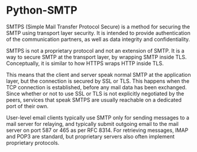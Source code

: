 # Python-SMTP
SMTPS (Simple Mail Transfer Protocol Secure) is a method for securing the SMTP using transport layer security. It is intended to provide authentication of the communication partners, as well as data integrity and confidentiality.

SMTPS is not a proprietary protocol and not an extension of SMTP. It is a way to secure SMTP at the transport layer, by wrapping SMTP inside TLS. Conceptually, it is similar to how HTTPS wraps HTTP inside TLS.

This means that the client and server speak normal SMTP at the application layer, but the connection is secured by SSL or TLS. This happens when the TCP connection is established, before any mail data has been exchanged. Since whether or not to use SSL or TLS is not explicitly negotiated by the peers, services that speak SMTPS are usually reachable on a dedicated port of their own.

User-level email clients typically use SMTP only for sending messages to a mail server for relaying, and typically submit outgoing email to the mail server on port 587 or 465 as per RFC 8314. For retrieving messages, IMAP and POP3 are standard, but proprietary servers also often implement proprietary protocols.

